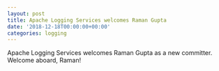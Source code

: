 ```yaml
---
layout: post
title: Apache Logging Services welcomes Raman Gupta
date: '2018-12-18T00:00:00+00:00'
categories: logging
---
```

Apache Logging Services welcomes Raman Gupta as a new committer.
Welcome aboard, Raman!
